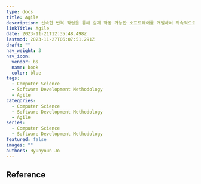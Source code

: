 ```yaml
---
type: docs
title: Agile
description: 신속한 반복 작업을 통해 실제 작동 가능한 소프트웨어를 개발하여 지속적으로 제공하기 위한 소프트웨어 개발 방식
linkTitle: Agile
date: 2023-11-21T12:35:48.498Z
lastmod: 2023-11-27T06:07:51.291Z
draft: ""
nav_weight: 3
nav_icon:
  vendor: bs
  name: book
  color: blue
tags:
  - Computer Science
  - Software Development Methodology
  - Agile
categories:
  - Computer Science
  - Software Development Methodology
  - Agile
series:
  - Computer Science
  - Software Development Methodology
featured: false
images: ""
authors: Hyunyoun Jo
---
```


## Reference

